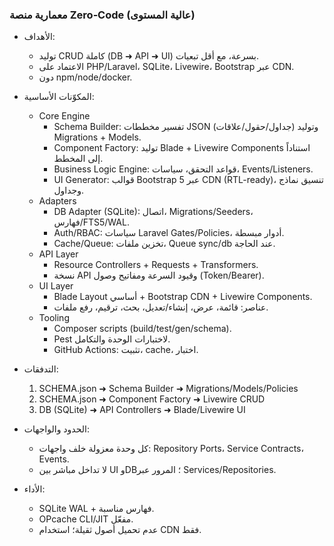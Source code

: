 ### معمارية منصة Zero‑Code (عالية المستوى)

- الأهداف:
  - توليد CRUD كاملة (DB ➜ API ➜ UI) بسرعة، مع أقل تبعيات.
  - الاعتماد على PHP/Laravel، SQLite، Livewire، Bootstrap عبر CDN.
  - دون npm/node/docker.

- المكوّنات الأساسية:
  - Core Engine
    - Schema Builder: تفسير مخططات JSON (جداول/حقول/علاقات) وتوليد Migrations + Models.
    - Component Factory: توليد Blade + Livewire Components استناداً إلى المخطط.
    - Business Logic Engine: قواعد التحقق، سياسات، Events/Listeners.
    - UI Generator: قوالب Bootstrap 5 عبر CDN (RTL-ready)، تنسيق نماذج وجداول.
  - Adapters
    - DB Adapter (SQLite): اتصال، Migrations/Seeders، فهارس/FTS5/WAL.
    - Auth/RBAC: سياسات Laravel Gates/Policies، أدوار مبسطة.
    - Cache/Queue: تخزين ملفات، Queue sync/db عند الحاجة.
  - API Layer
    - Resource Controllers + Requests + Transformers.
    - نسخة API وقيود السرعة ومفاتيح وصول (Token/Bearer).
  - UI Layer
    - Blade Layout أساسي + Bootstrap CDN + Livewire Components.
    - عناصر: قائمة، عرض، إنشاء/تعديل، بحث، ترقيم، رفع ملفات.
  - Tooling
    - Composer scripts (build/test/gen/schema).
    - Pest لاختبارات الوحدة والتكامل.
    - GitHub Actions: تثبيت، cache، اختبار.

- التدفقات:
  1) SCHEMA.json ➜ Schema Builder ➜ Migrations/Models/Policies
  2) SCHEMA.json ➜ Component Factory ➜ Livewire CRUD
  3) DB (SQLite) ➜ API Controllers ➜ Blade/Livewire UI

- الحدود والواجهات:
  - كل وحدة معزولة خلف واجهات: Repository Ports، Service Contracts، Events.
  - لا تداخل مباشر بين UI وDB؛ المرور عبر Services/Repositories.

- الأداء:
  - SQLite WAL + فهارس مناسبة.
  - OPcache CLI/JIT مفعّل.
  - عدم تحميل أصول ثقيلة؛ استخدام CDN فقط.